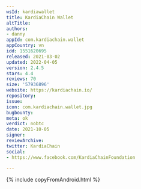 ```yaml
---
wsId: kardiawallet
title: KardiaChain Wallet
altTitle: 
authors:
- danny
appId: com.kardiachain.wallet
appCountry: vn
idd: 1551620695
released: 2021-03-02
updated: 2022-04-05
version: 2.4.5
stars: 4.4
reviews: 70
size: '57936896'
website: https://kardiachain.io/
repository: 
issue: 
icon: com.kardiachain.wallet.jpg
bugbounty: 
meta: ok
verdict: nobtc
date: 2021-10-05
signer: 
reviewArchive: 
twitter: KardiaChain
social:
- https://www.facebook.com/KardiaChainFoundation

---
```


{% include copyFromAndroid.html %}
